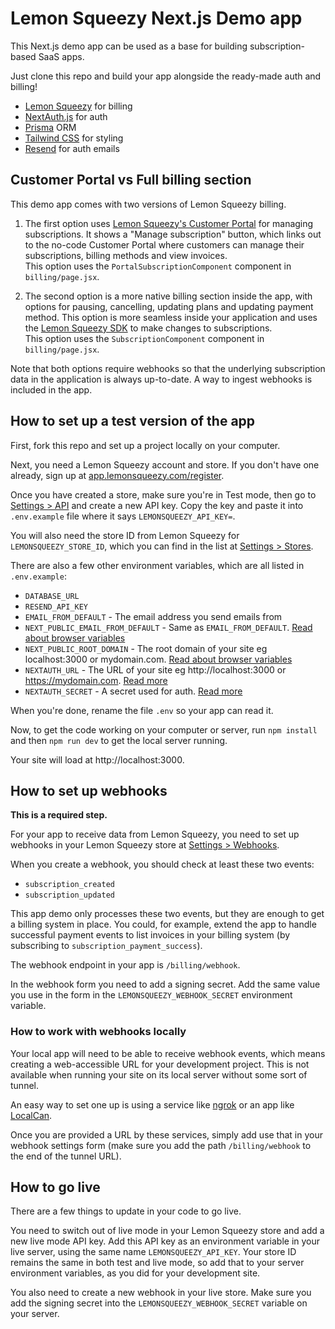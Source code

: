 # Lemon Squeezy Next.js Demo app

This Next.js demo app can be used as a base for building subscription-based SaaS apps.

Just clone this repo and build your app alongside the ready-made auth and billing!

- [Lemon Squeezy](https://lemonsqueezy.com) for billing
- [NextAuth.js](https://next-auth.js.org) for auth
- [Prisma](https://www.prisma.io) ORM
- [Tailwind CSS](https://tailwindcss.com) for styling
- [Resend](https://resend.com) for auth emails

## Customer Portal vs Full billing section

This demo app comes with two versions of Lemon Squeezy billing.

1. The first option uses [Lemon Squeezy's Customer Portal](https://docs.lemonsqueezy.com/help/online-store/customer-portal) for managing subscriptions. It shows a "Manage subscription" button, which links out to the no-code Customer Portal where customers can manage their subscriptions, billing methods and view invoices.  
This option uses the `PortalSubscriptionComponent` component in `billing/page.jsx`.

2. The second option is a more native billing section inside the app, with options for pausing, cancelling, updating plans and updating payment method. This option is more seamless inside your application and uses the [Lemon Squeezy SDK](https://github.com/lmsqueezy/lemonsqueezy.js) to make changes to subscriptions.  
This option uses the `SubscriptionComponent` component in `billing/page.jsx`.

Note that both options require webhooks so that the underlying subscription data in the application is always up-to-date. A way to ingest webhooks is included in the app.

## How to set up a test version of the app

First, fork this repo and set up a project locally on your computer.

Next, you need a Lemon Squeezy account and store. If you don't have one already, sign up at [app.lemonsqueezy.com/register](https://app.lemonsqueezy.com/register).

Once you have created a store, make sure you're in Test mode, then go to [Settings > API](https://app.lemonsqueezy.com/settings/api) and create a new API key. Copy the key and paste it into `.env.example` file where it says `LEMONSQUEEZY_API_KEY=`.

You will also need the store ID from Lemon Squeezy for `LEMONSQUEEZY_STORE_ID`, which you can find in the list at [Settings > Stores](https://app.lemonsqueezy.com/settings/stores).

There are also a few other environment variables, which are all listed in `.env.example`:

- `DATABASE_URL`
- `RESEND_API_KEY`
- `EMAIL_FROM_DEFAULT` - The email address you send emails from
- `NEXT_PUBLIC_EMAIL_FROM_DEFAULT` - Same as `EMAIL_FROM_DEFAULT`. [Read about browser variables](https://nextjs.org/docs/pages/building-your-application/configuring/environment-variables#bundling-environment-variables-for-the-browser)
- `NEXT_PUBLIC_ROOT_DOMAIN` - The root domain of your site eg localhost:3000 or mydomain.com. [Read about browser variables](https://nextjs.org/docs/pages/building-your-application/configuring/environment-variables#bundling-environment-variables-for-the-browser)
- `NEXTAUTH_URL` - The URL of your site eg http://localhost:3000 or https://mydomain.com. [Read more](https://next-auth.js.org/configuration/options)
- `NEXTAUTH_SECRET` - A secret used for auth. [Read more](https://next-auth.js.org/configuration/options)

When you're done, rename the file `.env` so your app can read it.

Now, to get the code working on your computer or server, run `npm install` and then `npm run dev` to get the local server running.

Your site will load at http://localhost:3000.

## How to set up webhooks

**This is a required step.**

For your app to receive data from Lemon Squeezy, you need to set up webhooks in your Lemon Squeezy store at [Settings > Webhooks](https://app.lemonsqueezy.com/settings/webhooks).

When you create a webhook, you should check at least these two events:

- `subscription_created`
- `subscription_updated`

This app demo only processes these two events, but they are enough to get a billing system in place. You could, for example, extend the app to handle successful payment events to list invoices in your billing system (by subscribing to `subscription_payment_success`).

The webhook endpoint in your app is `/billing/webhook`.

In the webhook form you need to add a signing secret. Add the same value you use in the form in the `LEMONSQUEEZY_WEBHOOK_SECRET` environment variable.

### How to work with webhooks locally

Your local app will need to be able to receive webhook events, which means creating a web-accessible URL for your development project. This is not available when running your site on its local server without some sort of tunnel.

An easy way to set one up is using a service like [ngrok](https://ngrok.com/) or an app like [LocalCan](https://www.localcan.com/).

Once you are provided a URL by these services, simply add use that in your webhook settings form (make sure you add the path `/billing/webhook` to the end of the tunnel URL).

## How to go live

There are a few things to update in your code to go live.

You need to switch out of live mode in your Lemon Squeezy store and add a new live mode API key. Add this API key as an environment variable in your live server, using the same name `LEMONSQUEEZY_API_KEY`. Your store ID remains the same in both test and live mode, so add that to your server environment variables, as you did for your development site.

You also need to create a new webhook in your live store. Make sure you add the signing secret into the `LEMONSQUEEZY_WEBHOOK_SECRET` variable on your server.